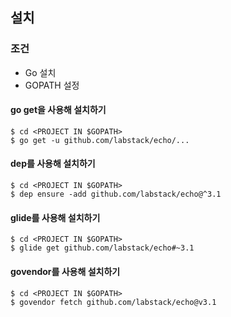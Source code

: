 ## 설치

### 조건
- Go 설치
- GOPATH 설정

#### go get을 사용해 설치하기
```shell
$ cd <PROJECT IN $GOPATH>
$ go get -u github.com/labstack/echo/...
```
#### dep를 사용해 설치하기
```shell
$ cd <PROJECT IN $GOPATH>
$ dep ensure -add github.com/labstack/echo@^3.1
```
#### glide를 사용해 설치하기
```shell
$ cd <PROJECT IN $GOPATH>
$ glide get github.com/labstack/echo#~3.1
```
#### govendor를 사용해 설치하기
```shell
$ cd <PROJECT IN $GOPATH>
$ govendor fetch github.com/labstack/echo@v3.1
```